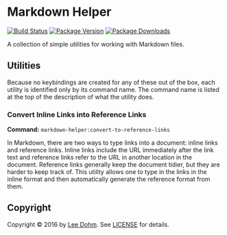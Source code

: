 # Markdown Helper

[![Build Status](https://img.shields.io/travis/lee-dohm/markdown-utilities.svg)](https://travis-ci.org/lee-dohm/markdown-utilities)
[![Package Version](https://img.shields.io/apm/v/markdown-utilities.svg)](https://atom.io/packages/markdown-utilities)
[![Package Downloads](https://img.shields.io/apm/dm/markdown-utilities.svg)](https://atom.io/packages/markdown-utilities)

A collection of simple utilities for working with Markdown files.

## Utilities

Because no keybindings are created for any of these out of the box, each utility is identified only by its command name. The command name is listed at the top of the description of what the utility does.

### Convert Inline Links into Reference Links

**Command:** `markdown-helper:convert-to-reference-links`

In Markdown, there are two ways to type links into a document: inline links and reference links. Inline links include the URL immediately after the link text and reference links refer to the URL in another location in the document. Reference links generally keep the document tidier, but they are harder to keep track of. This utility allows one to type in the links in the inline format and then automatically generate the reference format from them.

## Copyright

Copyright &copy; 2016 by [Lee Dohm](http://www.lee-dohm.com). See [LICENSE](https://raw.githubusercontent.com/lee-dohm/package-name/master/LICENSE.md) for details.
